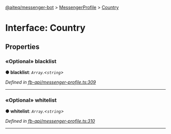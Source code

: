 [@aiteq/messenger-bot](../README.md) > [MessengerProfile](../modules/messengerprofile.md) > [Country](../interfaces/messengerprofile.country.md)



# Interface: Country


## Properties
<a id="blacklist"></a>

### «Optional» blacklist

**●  blacklist**:  *`Array`.<`string`>* 

*Defined in [fb-api/messenger-profile.ts:309](https://github.com/aiteq/messenger-bot/blob/a540dbb/src/fb-api/messenger-profile.ts#L309)*





___

<a id="whitelist"></a>

### «Optional» whitelist

**●  whitelist**:  *`Array`.<`string`>* 

*Defined in [fb-api/messenger-profile.ts:310](https://github.com/aiteq/messenger-bot/blob/a540dbb/src/fb-api/messenger-profile.ts#L310)*





___


